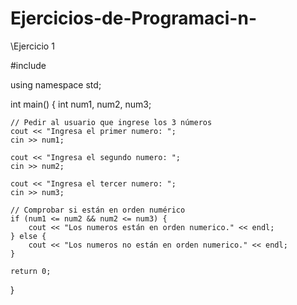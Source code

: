 # Ejercicios-de-Programaci-n-
\\Ejercicio 1

#include <iostream>

using namespace std;

int main() 
{
    int num1, num2, num3;

    // Pedir al usuario que ingrese los 3 números
    cout << "Ingresa el primer numero: ";
    cin >> num1;

    cout << "Ingresa el segundo numero: ";
    cin >> num2;

    cout << "Ingresa el tercer numero: ";
    cin >> num3;

    // Comprobar si están en orden numérico
    if (num1 <= num2 && num2 <= num3) {
        cout << "Los numeros están en orden numerico." << endl;
    } else {
        cout << "Los numeros no están en orden numerico." << endl;
    }

    return 0;
}
